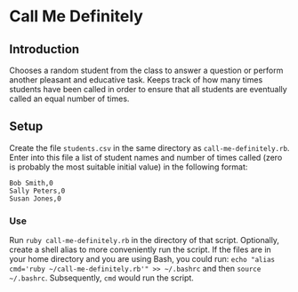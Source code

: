 # Call Me Definitely

## Introduction
Chooses a random student from the class to answer a question or perform another pleasant and educative task. Keeps track of how many times students have been called in order to ensure that all students are eventually called an equal number of times.

## Setup
Create the file `students.csv` in the same directory as `call-me-definitely.rb`. Enter into this file a list of student names and number of times called (zero is probably the most suitable initial value) in the following format:

```
Bob Smith,0
Sally Peters,0
Susan Jones,0
```

### Use
Run `ruby call-me-definitely.rb` in the directory of that script. Optionally, create a shell alias to more conveniently run the script. If the files are in your home directory and you are using Bash, you could run: `echo "alias cmd='ruby ~/call-me-definitely.rb'" >> ~/.bashrc` and then `source ~/.bashrc`. Subsequently, `cmd` would run the script.
